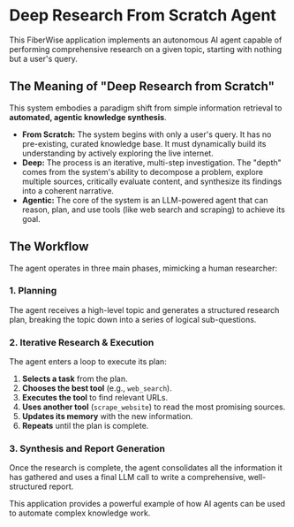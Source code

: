 # Deep Research From Scratch Agent

This FiberWise application implements an autonomous AI agent capable of performing comprehensive research on a given topic, starting with nothing but a user's query.

## The Meaning of "Deep Research from Scratch"

This system embodies a paradigm shift from simple information retrieval to **automated, agentic knowledge synthesis**.

*   **From Scratch:** The system begins with only a user's query. It has no pre-existing, curated knowledge base. It must dynamically build its understanding by actively exploring the live internet.
*   **Deep:** The process is an iterative, multi-step investigation. The "depth" comes from the system's ability to decompose a problem, explore multiple sources, critically evaluate content, and synthesize its findings into a coherent narrative.
*   **Agentic:** The core of the system is an LLM-powered agent that can reason, plan, and use tools (like web search and scraping) to achieve its goal.

## The Workflow

The agent operates in three main phases, mimicking a human researcher:

### 1. Planning
The agent receives a high-level topic and generates a structured research plan, breaking the topic down into a series of logical sub-questions.

### 2. Iterative Research & Execution
The agent enters a loop to execute its plan:
1.  **Selects a task** from the plan.
2.  **Chooses the best tool** (e.g., `web_search`).
3.  **Executes the tool** to find relevant URLs.
4.  **Uses another tool** (`scrape_website`) to read the most promising sources.
5.  **Updates its memory** with the new information.
6.  **Repeats** until the plan is complete.

### 3. Synthesis and Report Generation
Once the research is complete, the agent consolidates all the information it has gathered and uses a final LLM call to write a comprehensive, well-structured report.

This application provides a powerful example of how AI agents can be used to automate complex knowledge work.
